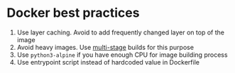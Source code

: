 # Docker best practices

1. Use layer caching. Avoid to add frequently changed layer on top of the image
2. Avoid heavy images. Use [multi-stage](https://docs.docker.com/develop/develop-images/multistage-build/) builds for this purpose
3. Use `python3-alpine` if you have enough CPU for image building process
4. Use entrypoint script instead of hardcoded value in Dockerfile
